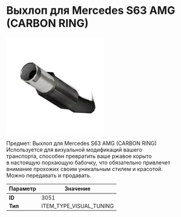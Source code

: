 # Выхлоп для Mercedes S63 AMG (CARBON RING)

![Item Image](../img/3051.webp?raw=true)

Предмет: Выхлоп для Mercedes S63 AMG (CARBON RING)<br>Используется для визуальной модификаций вашего<br>транспорта, способен превратить ваше ржавое корыто<br>в настоящую порхающую бабочку, что обязательно привлечет<br>внимание прохожих своим уникальным стилем и красотой.<br>Можно передавать и продавать.


| Параметр | Значение |
|----------|----------|
| **ID** | 3051 |
| **Тип** | ITEM_TYPE_VISUAL_TUNING |

